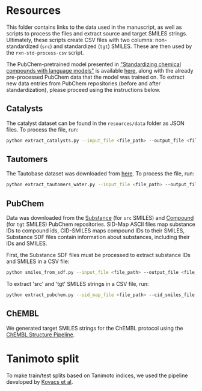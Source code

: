 # Resources

This folder contains links to the data used in the manuscript, as well as scripts to process the files and extract source and target SMILES strings. Ultimately, these scripts create CSV files with two columns: non-standardized (`src`) and standardized (`tgt`) SMILES. These are then used by the `rxn-std-process-csv` script.

The PubChem-pretrained model presented in ["Standardizing chemical compounds with language models"](https://chemrxiv.org/engage/chemrxiv/article-details/6409e14fcc600523a3eb545a) is available [here](https://zenodo.org/record/7842044#.ZD65Zy8Rr0p), along with the already pre-processed PubChem data that the model was trained on. To extract new data entries from PubChem repositories (before and after standardization), please proceed using the instructions below.

## Catalysts

The catalyst dataset can be found in the `resources/data` folder as JSON files. To process the file, run:
```bash
python extract_catalysts.py --input_file <file_path> --output_file <file_path>
```

## Tautomers

The Tautobase dataset was downloaded from [here](https://acs.figshare.com/articles/dataset/_i_Tautobase_i_An_Open_Tautomer_Database/11768304). To process the file, run:
```bash
python extract_tautomers_water.py --input_file <file_path> --output_file <file_path>
```

## PubChem

Data was downloaded from the [Substance](https://ftp.ncbi.nlm.nih.gov/pubchem/Substance/) (for `src` SMILES) and [Compound](https://ftp.ncbi.nlm.nih.gov/pubchem/Compound/) (for `tgt` SMILES) PubChem repositories. SID-Map ASCII files map substance IDs to compound ids, CID-SMILES maps compound IDs to their SMILES, Substance SDF files contain information about substances, including their IDs and SMILES.

First, the Substance SDF files must be processed to extract substance IDs and SMILES in a CSV file:
```bash
python smiles_from_sdf.py --input_file <file_path> --output_file <file_path>
```

To extract 'src' and 'tgt' SMILES strings in a CSV file, run:
```bash
python extract_pubchem.py --sid_map_file <file_path> --cid_smiles_file <file_path> --sid_smiles_file <file_path> --output_file <file_path>
```
## ChEMBL

We generated target SMILES strings for the ChEMBL protocol using the [ChEMBL Structure Pipeline](https://github.com/chembl/ChEMBL_Structure_Pipeline/tree/87afedd453e388cb4759ed03259169fa6c324415).

# Tanimoto split

To make train/test splits based on Tanimoto indices, we used the pipeline developed by [Kovacs et al](https://github.com/davkovacs/MTExplainer/tree/master/data/tanimoto_splits).
